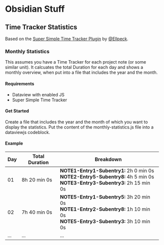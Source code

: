 # Obsidian Stuff 

## Time Tracker Statistics 

Based on the [Super Simple Time Tracker Plugin](https://github.com/Ellpeck/ObsidianSimpleTimeTracker) by [@Ellpeck](https://www.github.com/Ellpeck). 

### Monthly Statistics 
This assumes you have a Time Tracker for each project note (or some similar unit). 
It calcuates the total Duration for each day and shows a monthly overview, 
when put into a file that includes the year and the month. 

#### Requirements 
- Dataview with enabled JS 
- Super Simple Time Tracker
  
#### Get Started 
Create a file that includes the year and the month of which you want to display the statistics. 
Put the content of the monthly-statistics.js file into a dataviewjs codeblock.

#### Example  

| Day | Total Duration | Breakdown                                                                                                                      |
| --- | -------------- | ------------------------------------------------------------------------------------------------------------------------------ |
| 01  | 8h 20 min 0s   | **NOTE1-Entry1-Subentry1:** 2h 0 min 0s<br>**NOTE2-Entry5-Subentry8:** 4h 5 min 0s<br>**NOTE3-Entry3-Subentry3:** 2h 15 min 0s |
| 02  | 7h 40 min 0s   | **NOTE5-Entry1-Subentry5:** 3h 20 min 0s<br>**NOTE1-Entry2-Subentry8:** 1h 10 min 0s<br>**NOTE5-Entry3-Subentry3:** 3h 10 min 0s |
| ...  | ...           | ...                                                                                                                            |




